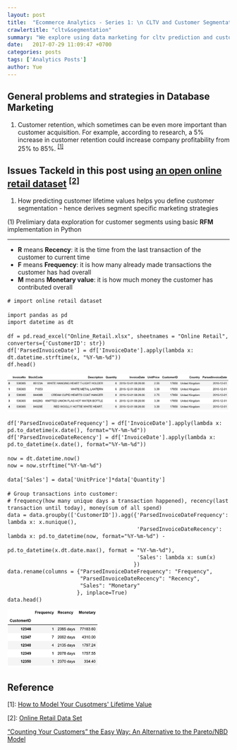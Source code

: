 ```yaml
---
layout: post
title:  "Ecommerce Analytics - Series 1: \n CLTV and Customer Segmentation"
crawlertitle: "cltv&segmentation"
summary: "We explore using data marketing for cltv prediction and customer segmentation"
date:   2017-07-29 11:09:47 +0700
categories: posts
tags: ['Analytics Posts']
author: Yue
---
```


General problems and strategies in Database Marketing
---
1. Customer retention, which sometimes can be even more important than customer acquisition. For example, according to research, a 5% increase in customer retention could increase company profitability from 25% to 85%. <sup>[\[1\]](#ref1)</sup>

Issues Tackeld in this post using [an open online retail dataset](http://archive.ics.uci.edu/ml/datasets/online+retail) <sup>[\[2\]](#ref2)</sup>
---
1. How predicting customer lifetime values helps you define customer segmentation - hence derives segment specific marketing strategies

(1) Prelimiary data exploration for customer segments using basic **RFM** implementation in Python

___
* **R** means **Recency**: it is the time from the last transaction of the customer to current time
* **F** means **Frequency**: it is how many already made transactions the customer has had overall  
* **M** means **Monetary value**: it is how much money the customer has contributed overall 

```
# import online retail dataset

import pandas as pd
import datetime as dt

df = pd.read_excel("Online_Retail.xlsx", sheetnames = "Online Retail", converters={'CustomerID': str})
df['ParsedInvoiceDate'] = df['InvoiceDate'].apply(lambda x: dt.datetime.strftime(x, "%Y-%m-%d"))
df.head()
```

<img src="/assets/images/online_retail_imported.png"/> 

```
df['ParsedInvoiceDateFrequency'] = df['InvoiceDate'].apply(lambda x: pd.to_datetime(x.date(), format="%Y-%m-%d"))
df['ParsedInvoiceDateRecency'] = df['InvoiceDate'].apply(lambda x: pd.to_datetime(x.date(), format="%Y-%m-%d"))

now = dt.datetime.now()
now = now.strftime("%Y-%m-%d")

data['Sales'] = data['UnitPrice']*data['Quantity']

# Group transactions into customer: 
# frequency(how many unique days a transaction happened), recency(last transaction until today), money(sum of all spend)
data = data.groupby(['CustomerID']).agg({'ParsedInvoiceDateFrequency': lambda x: x.nunique(),
                                         'ParsedInvoiceDateRecency': lambda x: pd.to_datetime(now, format="%Y-%m-%d") -   
                                         pd.to_datetime(x.dt.date.max(), format = "%Y-%m-%d"),
                                         'Sales': lambda x: sum(x)
                                        })
data.rename(columns = {"ParsedInvoiceDateFrequency": "Frequency", 
                       "ParsedInvoiceDateRecency": "Recency",
                       "Sales": "Monetary"
                      }, inplace=True)
data.head()
```

<img src="/assets/images/rfm_df.png"/> 


Reference
---
<a name="ref1">[1]</a>: [How to Model Your Cusotmers' Lifetime Value](http://www.internetrix.com.au/blog/how-to-model-customer-lifetime-value/)

<a name="ref2">[2]</a>: [Online Retail Data Set](http://archive.ics.uci.edu/ml/datasets/online+retail)

[“Counting Your Customers” the Easy Way: An Alternative to the Pareto/NBD Model](http://mktg.uni-svishtov.bg/ivm/resources/Counting_Your_Customers.pdf)


